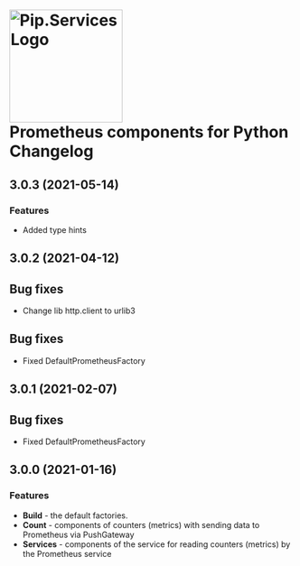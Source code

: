 # <img src="https://uploads-ssl.webflow.com/5ea5d3315186cf5ec60c3ee4/5edf1c94ce4c859f2b188094_logo.svg" alt="Pip.Services Logo" width="200"> <br/> Prometheus components for Python Changelog

## <a name="3.0.3"></a> 3.0.3 (2021-05-14)

### Features

* Added type hints

## <a name="3.0.2"></a> 3.0.2 (2021-04-12)

## Bug fixes

* Change lib http.client to urlib3

## Bug fixes

* Fixed DefaultPrometheusFactory

## <a name="3.0.1"></a> 3.0.1 (2021-02-07)

## Bug fixes

* Fixed DefaultPrometheusFactory

## <a name="3.0.0"></a> 3.0.0 (2021-01-16)

### Features

* **Build** - the default factories.
* **Count** - components of counters (metrics) with sending data to Prometheus via PushGateway
* **Services** - components of the service for reading counters (metrics) by the Prometheus service



